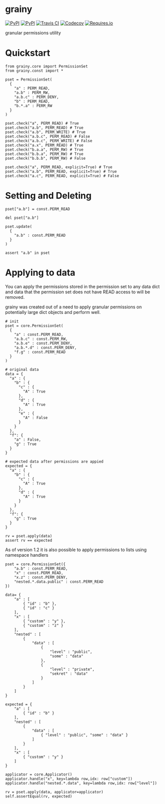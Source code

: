 # grainy

[![PyPI](https://img.shields.io/pypi/v/grainy.svg?maxAge=60)](https://pypi.python.org/pypi/grainy)
[![PyPI](https://img.shields.io/pypi/pyversions/grainy.svg?maxAge=600)](https://pypi.python.org/pypi/grainy)
[![Travis CI](https://img.shields.io/travis/20c/grainy.svg?maxAge=60)](https://travis-ci.org/20c/grainy)
[![Codecov](https://img.shields.io/codecov/c/github/20c/grainy/master.svg?maxAge=60)](https://codecov.io/github/20c/grainy)
[![Requires.io](https://img.shields.io/requires/github/20c/grainy.svg?maxAge=60)](https://requires.io/github/20c/grainy/requirements)

granular permissions utility

# Quickstart

    from grainy.core import PermissionSet
    from grainy.const import *

    pset = PermissionSet(
      {
        "a" : PERM_READ,
        "a.b" : PERM_RW,
        "a.b.c" : PERM_DENY,
        "b" : PERM_READ,
        "b.*.a" : PERM_RW
      }
    )

    pset.check("a", PERM_READ) # True
    pset.check("a.b", PERM_READ) # True
    pset.check("a.b", PERM_WRITE) # True
    pset.check("a.b.c", PERM_READ) # False
    pset.check("a.b.c", PERM_WRITE) # False
    pset.check("a.x", PERM_READ) # True
    pset.check("b.a.a", PERM_RW) # True
    pset.check("b.b.a", PERM_RW) # True
    pset.check("b.b.b", PERM_RW) # False

    pset.check("a", PERM_READ, explicit=True) # True
    pset.check("a.b", PERM_READ, explicit=True) # True
    pset.check("a.c", PERM_READ, explicit=True) # False

# Setting and Deleting

    pset["a.b"] = const.PERM_READ

    del pset["a.b"]

    pset.update(
      {
        "a.b" : const.PERM_READ
      }
    )

    assert "a.b" in pset

# Applying to data

You can apply the permissions stored in the permission set to any data dict and data that the permission set does not have READ access to will be removed.

grainy was created out of a need to apply granular permissions on potentially large dict objects and perform well.

    # init
    pset = core.PermissionSet(
      {
        "a" : const.PERM_READ,
        "a.b.c" : const.PERM_RW,
        "a.b.e" : const.PERM_DENY,
        "a.b.*.d" : const.PERM_DENY,
        "f.g" : const.PERM_READ
      }
    )

    # original data
    data = {
      "a" : {
        "b" : {
          "c" : {
            "A" : True
          },
          "d" : {
            "A" : True
          },
          "e" : {
            "A" : False
          }
        }
      },
      "f": {
        "a" : False,
        "g" : True
      }
    }

    # expected data after permissions are appied
    expected = {
      "a" : {
        "b" : {
          "c" : {
            "A" : True
          },
          "d" : {
            "A" : True
          }
        }
      },
      "f": {
        "g" : True
      }
    }

    rv = pset.apply(data)
    assert rv == expected

As of version 1.2 it is also possible to apply permissions to lists using namespace handlers

    pset = core.PermissionSet({
        "a.b" : const.PERM_READ,
        "x" : const.PERM_READ,
        "x.z" : const.PERM_DENY,
        "nested.*.data.public" : const.PERM_READ
    })

    data= {
        "a" : [
            { "id" : "b" },
            { "id" : "c" }
        ],
        "x" : [
            { "custom" : "y" },
            { "custom" : "z" }
        ],
        "nested" : [
            {
                "data" : [
                    {
                        "level" : "public",
                        "some" : "data"
                    },
                    {
                        "level" : "private",
                        "sekret" : "data"
                    }
                ]
            }
        ]
    }

    expected = {
        "a" : [
            { "id" : "b" }
        ],
        "nested" : [
            {
                "data" : [
                    { "level" : "public", "some" : "data" }
                ]
            }
        ],
        "x" : [
            { "custom" : "y" }
        ]
    }

    applicator = core.Applicator()
    applicator.handle("x", key=lambda row,idx: row["custom"])
    applicator.handle("nested.*.data", key=lambda row,idx: row["level"])

    rv = pset.apply(data, applicator=applicator)
    self.assertEqual(rv, expected)


